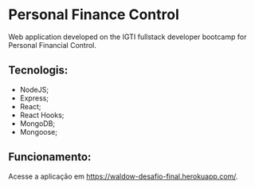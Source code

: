 # Personal Finance Control
Web application developed on the IGTI fullstack developer bootcamp for Personal Financial Control.

## Tecnologis:
- NodeJS;
- Express;
- React;
- React Hooks;
- MongoDB;
- Mongoose;

## Funcionamento:
Acesse a aplicação em https://waldow-desafio-final.herokuapp.com/.
